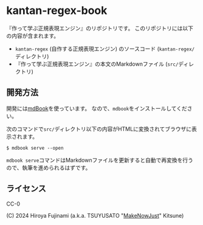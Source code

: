 # kantan-regex-book

『作って学ぶ正規表現エンジン』のリポジトリです。
このリポジトリには以下の内容が含まれます。

- `kantan-regex` (自作する正規表現エンジン) のソースコード (`kantan-regex/`ディレクトリ)
- 『作って学ぶ正規表現エンジン』の本文のMarkdownファイル (`src/`ディレクトリ)

## 開発方法

開発には[mdBook](https://rust-lang.github.io/mdBook/index.html)を使っています。
なので、`mdbook`をインストールしてください。

次のコマンドで`src/`ディレクトリ以下の内容がHTMLに変換されてブラウザに表示されます。

```console
$ mdbook serve --open
```

`mdbook serve`コマンドはMarkdownファイルを更新すると自動で再変換を行うので、執筆を進められるはずです。

## ライセンス

CC-0

(C) 2024 Hiroya Fujinami (a.k.a. TSUYUSATO "[MakeNowJust](https://github.com/makenowjust)" Kitsune)
